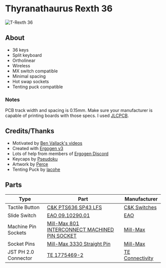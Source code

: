 # Thyranathaurus Rexth 36

![T-Rexth 36](./pics/t_rexth.jpg)

## About

- 36 keys
- Split keyboard
- Ortholinear
- Wireless
- MX switch compatible
- Minimal spacing
- Hot swap sockets
- Tenting puck compatible

### Notes

PCB track width and spacing is 0.15mm. Make sure your manufacturer is capable of printing boards with those specs. I used [JLCPCB](https://jlcpcb.com/capabilities/pcb-capabilities).

## Credits/Thanks

- Motivated by [Ben Vallack's videos](https://www.youtube.com/channel/UC4NNPgQ9sOkBjw6GlkgCylg)
- Created with [Ergogen v3](https://github.com/ergogen/ergogen)
- Lots of help from members of [Ergogen Discord](https://discord.gg/nbKcAZB)
- Keycaps by [Pseudoku](https://github.com/pseudoku/PseudoMakeMeKeyCapProfiles)
- Artwork by [Perce](https://madebyperce.com)
- Tenting Puck by [lacohe](https://www.thingiverse.com/thing:5336898)

## Parts

| Type | Part | Manufacturer |
|------|-------------------------|----------------|
| Tactile Button | [C&K PTS636 SP43 LFS](https://www.mouser.com/ProductDetail/CK/PTS636-SP43-LFS?qs=vLWxofP3U2wWkB4yXWLrEg%3D%3D&utm_source=eciaauthorized&utm_medium=aggregator&utm_campaign=PTS636-SP43-LFS&utm_term=PTS636-SP43-LFS&utm_content=CK-Switches) | [C&K Switches](https://www.ckswitches.com/media/2779/pts636.pdf) |
| Slide Switch | [EAO 09.10290.01](https://www.mouser.com/ProductDetail/EAO/091029001?qs=2pKMaj72wiH1g4B38TGGGA%3D%3D&utm_source=eciaauthorized&utm_medium=aggregator&utm_campaign=091029001&utm_term=091029001&utm_content=EAO) | [EAO](https://eao.com) |
| Machine Pin Sockets | [Mill-Max 801 INTERCONNECT MACHINED PIN SOCKET](https://www.mouser.com/ProductDetail/Mill-Max/801-47-012-10-012000?qs=5aG0NVq1C4x40xNvDlnKzg%3D%3D) | [Mill-Max](https://www.mill-max.com/products/socket/801-xx-xxx-10-012000) |
| Socket Pins | [Mill-Max 3330 Straight Pin](https://www.mouser.com/ProductDetail/Mill-Max/3330-0-00-15-00-00-03-0?qs=s8Nb1z4Wn%2FSwJBcI97lmUw%3D%3D) | [Mill-Max](https://www.mill-max.com/products/pin/3330) |
| JST PH 2.0 Connector | [TE 1775469-2](https://www.mouser.com/ProductDetail/TE-Connectivity/1775469-2?qs=fvVej%2FMj3jdYOde%252BssG5lg%3D%3D) | [TE Connectivity](https://www.te.com/usa-en/product-1775469-2.html) |
